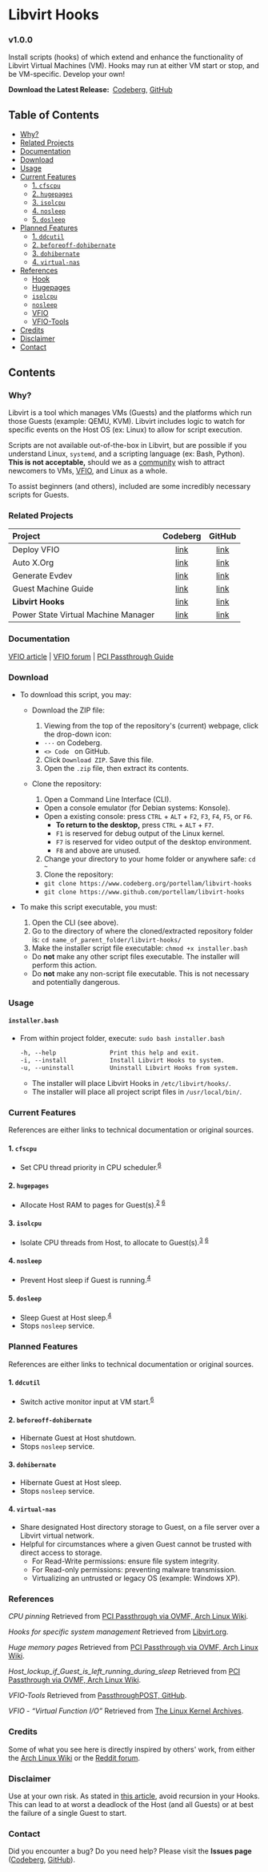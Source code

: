 # Libvirt Hooks
### v1.0.0
Install scripts (hooks) of which extend and enhance the functionality of Libvirt
Virtual Machines (VM). Hooks may run at either VM start or stop, and be
VM-specific. Develop your own!

**Download the Latest Release:**&ensp;[Codeberg][codeberg-releases],
[GitHub][github-releases]

[codeberg-releases]: https://codeberg.org/portellam/libvirt-hooks/releases/latest
[github-releases]:   https://github.com/portellam/libvirt-hooks/releases/latest

## Table of Contents
- [Why?](#why)
- [Related Projects](#related-projects)
- [Documentation](#documentation)
- [Download](#download)
- [Usage](#usage)
- [Current Features](#current-features)
  - [1. `cfscpu`](#1-cfscpu)
  - [2. `hugepages`](#2-hugepages)
  - [3. `isolcpu`](#3-isolcpu)
  - [4. `nosleep`](#4-nosleep)
  - [5. `dosleep`](#5-dosleep)
- [Planned Features](#planned-features)
  - [1. `ddcutil`](#1-ddcutil)
  - [2. `beforeoff-dohibernate`](#2-beforeoff-dohibernate)
  - [3. `dohibernate`](#3-dohibernate)
  - [4. `virtual-nas`](#4-virtual-nas)
- [References](#references)
  - [Hook](#hook)
  - [Hugepages](#hugepages)
  - [`isolcpu`](#isolcpu)
  - [`nosleep`](#nosleep)
  - [VFIO](#vfio)
  - [VFIO-Tools](#vfio-tools)
- [Credits](#credits)
- [Disclaimer](#disclaimer)
- [Contact](#contact)

## Contents
### Why?
Libvirt is a tool which manages VMs (Guests) and the platforms which run those
Guests (example: QEMU, KVM). Libvirt includes logic to watch for specific events
on the Host OS (ex: Linux) to allow for script execution.

Scripts are not available out-of-the-box in Libvirt, but are possible if you
understand Linux, `systemd`, and a scripting language (ex: Bash, Python).
**This is not acceptable,** should we as a [community](#9-credits) wish to
attract newcomers to VMs, [VFIO](#vfio), and Linux as a whole.

To assist beginners (and others), included are some incredibly necessary scripts
for Guests.

### Related Projects
| Project                             | Codeberg          | GitHub          |
| :---                                | :---:             | :---:           |
| Deploy VFIO                         | [link][codeberg1] | [link][github1] |
| Auto X.Org                          | [link][codeberg2] | [link][github2] |
| Generate Evdev                      | [link][codeberg3] | [link][github3] |
| Guest Machine Guide                 | [link][codeberg4] | [link][github4] |
| **Libvirt Hooks**                   | [link][codeberg5] | [link][github5] |
| Power State Virtual Machine Manager | [link][codeberg6] | [link][github6] |

[codeberg1]: https://codeberg.org/portellam/deploy-VFIO
[github1]:   https://github.com/portellam/deploy-VFIO
[codeberg2]: https://codeberg.org/portellam/auto-xorg
[github2]:   https://github.com/portellam/auto-xorg
[codeberg3]: https://codeberg.org/portellam/generate-evdev
[github3]:   https://github.com/portellam/generate-evdev
[codeberg4]: https://codeberg.org/portellam/guest-machine-guide
[github4]:   https://github.com/portellam/guest-machine-guide
[codeberg5]: https://codeberg.org/portellam/libvirt-hooks
[github5]:   https://github.com/portellam/libvirt-hooks
[codeberg6]: https://codeberg.org/portellam/powerstate-virtmanager
[github6]:   https://github.com/portellam/powerstate-virtmanager

### Documentation
[VFIO article] | [VFIO forum] | [PCI Passthrough Guide]

[VFIO Article]:          https://www.kernel.org/doc/html/latest/driver-api/vfio.html
[VFIO Forum]:            https://old.reddit.com/r/VFIO
[PCI Passthrough Guide]: https://wiki.archlinux.org/title/PCI_passthrough_via_OVMF

### Download
- To download this script, you may:
  - Download the ZIP file:
    1. Viewing from the top of the repository's (current) webpage, click the
       drop-down icon:
      - `···` on Codeberg.
      - `<> Code ` on GitHub.
    2. Click `Download ZIP`. Save this file.
    3. Open the `.zip` file, then extract its contents.

  - Clone the repository:
    1. Open a Command Line Interface (CLI).
      - Open a console emulator (for Debian systems: Konsole).
      - Open a existing console: press `CTRL` + `ALT` + `F2`, `F3`, `F4`, `F5`,
      or `F6`.
        - **To return to the desktop,** press `CTRL` + `ALT` + `F7`.
        - `F1` is reserved for debug output of the Linux kernel.
        - `F7` is reserved for video output of the desktop environment.
        - `F8` and above are unused.

    2. Change your directory to your home folder or anywhere safe: `cd ~`
    3. Clone the repository:
      - `git clone https://www.codeberg.org/portellam/libvirt-hooks`
      - `git clone https://www.github.com/portellam/libvirt-hooks`

- To make this script executable, you must:
  1. Open the CLI (see above).
  2. Go to the directory of where the cloned/extracted repository folder is: `cd name_of_parent_folder/libvirt-hooks/`
  3. Make the installer script file executable: `chmod +x installer.bash`
    - Do **not** make any other script files executable. The installer will perform
    this action.
    - Do **not** make any non-script file executable. This is not necessary and
    potentially dangerous.

### Usage
#### `installer.bash`
- From within project folder, execute: `sudo bash installer.bash`

  ```xml
  -h, --help               Print this help and exit.
  -i, --install            Install Libvirt Hooks to system.
  -u, --uninstall          Uninstall Libvirt Hooks from system.
  ```
  - The installer will place Libvirt Hooks in `/etc/libvirt/hooks/`.
  - The installer will place all project script files in `/usr/local/bin/`.

### Current Features
References are either links to technical documentation or original sources.

#### 1. `cfscpu`
- Set CPU thread priority in CPU scheduler.<sup>[6](#vfio-tools)</sup>

#### 2. `hugepages`
- Allocate Host RAM to pages for Guest(s).<sup>[2](#hugepages)</sup> <sup>[6](#vfio-tools)</sup>

#### 3. `isolcpu`
- Isolate CPU threads from Host, to allocate to Guest(s).<sup>[3](#isolcpu)</sup> <sup>[6](#vfio-tools)</sup>

#### 4. `nosleep`
- Prevent Host sleep if Guest is running.<sup>[4](#nosleep)</sup>

#### 5. `dosleep`
- Sleep Guest at Host sleep.<sup>[4](#nosleep)</sup>
- Stops `nosleep` service.

### Planned Features
References are either links to technical documentation or original sources.

#### 1. `ddcutil`
- Switch active monitor input at VM start.<sup>[6](#vfio-tools)</sup>

#### 2. `beforeoff-dohibernate`
- Hibernate Guest at Host shutdown.
- Stops `nosleep` service.

#### 3. `dohibernate`
- Hibernate Guest at Host sleep.
- Stops `nosleep` service.

#### 4. `virtual-nas`
- Share designated Host directory storage to Guest, on a file server over a
Libvirt virtual network.
- Helpful for circumstances where a given Guest cannot be trusted with direct
access to storage.
    - For Read-Write permissions: ensure file system integrity.
    - For Read-only permissions: preventing malware transmission.
    - Virtualizing an untrusted or legacy OS (example: Windows XP).

### References
*CPU pinning* Retrieved from
[PCI Passthrough via OVMF, Arch Linux Wiki][reference1].

[reference1]: https://wiki.archlinux.org/title/PCI_passthrough_via_OVMF#CPU_pinning

*Hooks for specific system management* Retrieved from [Libvirt.org][reference2].

[reference2]: https://libvirt.org/hooks.html

*Huge memory pages* Retrieved from
[PCI Passthrough via OVMF, Arch Linux Wiki][reference3].

[reference3]: https://wiki.archlinux.org/title/PCI_passthrough_via_OVMF#Huge_memory_pages

*Host_lockup_if_Guest_is_left_running_during_sleep* Retrieved from
[PCI Passthrough via OVMF, Arch Linux Wiki][reference4].

[reference4]: https://wiki.archlinux.org/title/PCI_passthrough_via_OVMF#Host_lockup_if_Guest_is_left_running_during_sleep

*VFIO-Tools* Retrieved from [PassthroughPOST, GitHub][reference5].

[reference5]: https://github.com/PassthroughPOST/VFIO-Tools

*VFIO - “Virtual Function I/O”* Retrieved from
[The Linux Kernel Archives][reference6].

[reference6]: https://www.kernel.org/doc/html/latest/driver-api/vfio.html

### Credits
Some of what you see here is directly inspired by others' work, from either the
[Arch Linux Wiki] or the [Reddit forum].

[Arch Linux Wiki]:  https://wiki.archlinux.org/title/PCI_passthrough_via_OVMF
[Reddit forum]:     https://old.reddit.com/r/VFIO

### Disclaimer
Use at your own risk. As stated in [this article](#hook), avoid recursion in
your Hooks. This can lead to at worst a deadlock of the Host (and all Guests) or
at best the failure of a single Guest to start.

### Contact
Did you encounter a bug? Do you need help? Please visit the
**Issues page** ([Codeberg][codeberg-issues], [GitHub][github-issues]).

[codeberg-issues]: https://codeberg.org/portellam/libvirt-hooks/issues
[github-issues]:   https://github.com/portellam/libvirt-hooks/issues
